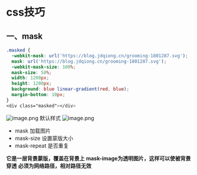 # css技巧
## 一、mask
```css
.masked {
  -webkit-mask: url('https://blog.jdqiong.cn/grooming-1801287.svg');
  mask: url('https://blog.jdqiong.cn/grooming-1801287.svg');
  -webkit-mask-size: 100%;
  mask-size: 50%;
  width: 1200px;
  height: 1200px;
  background: blue linear-gradient(red, blue);
  margin-bottom: 10px;
}
<div class="masked"></div>
```

![image.png](/images/frontend/image.png)
默认样式
![image.png](/images/frontend/image2.png)
<!-- ![](https://blog.jdqiong.cn/202203041315243.jpg) -->

- mask	加载图片
- mask-size	设置蒙版大小
- mask-repeat	   是否重复

**它是一层背景蒙版，覆盖在背景上**
**mask-image为透明图片，这样可以使被背景穿透**
**必须为网络路径，相对路径无效**
